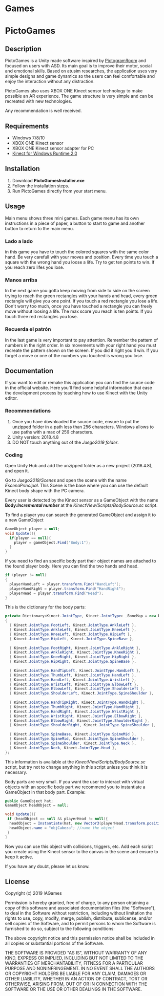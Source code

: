# Games
# PictoGames
## Description
PictoGames is a Unity made software inspired by [PictogramRoom](http://www.pictogramas.org/proom/loggined.do;jsessionid=7AA50E0020F6E27762B157DD7A9B7924) and focused on users with ASD.
Its main goal is to improve their motor, social and emotional skills.
Based on atusim researches, the application uses very simple designs and game dynamics so the users can feel comfortable and enjoy the interaction without any distraction.

PictoGames also uses XBOX ONE Kinect sensor technology to make possible an AR experience.
The game structure is very simple and can be recreated with new technologies.

Any recommendation is well received.

## Requirements
- Windows 7/8/10
- XBOX ONE Kinect sensor
- XBOX ONE Kinect sensor adapter for PC
- [Kinect for Windows Runtime 2.0](https://www.microsoft.com/en-us/download/details.aspx?id=44559)

## Installation
1. Download __PictoGamesInstaller.exe__
2. Follow the installation steps.
3. Run PictoGames directly from your start menu.

## Usage
Main menu shows three mini games. 
Each game menu has its own instructions in a piece of paper, a button to start to game and another button to return to the main menu.

### Lado a lado
in this game you have to touch the colored squares with the same color hand.
Be very carefull with your moves and position. Every time you touch a square with the wrong hand you loose a life. Try to get ten points to win.
If you reach zero lifes you lose.

### Manos arriba
In the next game you gotta keep moving from side to side on the screen trying to reach the green rectangles with your hands and head, every green rectangle will give you one point.
If you touch a red rectangle you lose a life.
Don't worry too much, once you have touched a rectangle you can freely move without loosing a life.
The max score you reach is ten points.
If you touch three red rectangles you lose.

### Recuerda el patrón
In the last game is very important to pay attention.
Remember the pattern of numbers in the right order. In six movements with your right hand you must recreate the pattern shown on the screen. If you did it right you'll win.
If you forget a move or one of the numbers you touched is wrong you lose.

## Documentation
If you want to edit or remake this application you can find the source code in the official website.
Here you'll find some helpful information that ease the development process by teaching how to use Kinect with the Unity editor.

### Recommendations
1. Once you have downloaded the source code, ensure to put the unzipped folder in a path less than 256 characters. Windows allows to use paths with a max of 256 characters.
2. Unity version: 2018.4.8
3. DO NOT touch anything out of the *Juego2019 folder*.

### Coding
Open Unity Hub and add the unzipped folder as a new project (2018.4.8), and open it.

Go to *Juego2019/Scenes* and open the scene with the name *EscenaPrincipal*.
This Scene is the base where you can use the default Kinect body shape with the PC camera.

Every user is detected by the Kinect sensor as a GameObject with the name __Body:*Incremental number*__ at the *KinectView/Scripts/BodySource.sc* script.

To find a player you can search the generated GameObject and assign it to a new GameObject
```c#
GameObject player = null;
void Update(){
  if(player == null){
    player = gameObject.Find("Body:1");
  }
}
```
If you need to find an specific body part their object names are attached to the found player body.
Here you can find the two hands and head.
```c#
if (player != null)
{
  playerHandLeft = player.transform.Find("HandLeft");
  playerHandRight = player.transform.Find("HandRight");
  playerHead = player.transform.Find("Head");
}
```
This is the dictionary for the body parts:

```c#
private Dictionary<Kinect.JointType, Kinect.JointType> _BoneMap = new Dictionary<Kinect.JointType, Kinect.JointType>()
{
  { Kinect.JointType.FootLeft, Kinect.JointType.AnkleLeft },
  { Kinect.JointType.AnkleLeft, Kinect.JointType.KneeLeft },
  { Kinect.JointType.KneeLeft, Kinect.JointType.HipLeft },
  { Kinect.JointType.HipLeft, Kinect.JointType.SpineBase },
  
  { Kinect.JointType.FootRight, Kinect.JointType.AnkleRight },
  { Kinect.JointType.AnkleRight, Kinect.JointType.KneeRight },
  { Kinect.JointType.KneeRight, Kinect.JointType.HipRight },
  { Kinect.JointType.HipRight, Kinect.JointType.SpineBase },
  
  { Kinect.JointType.HandTipLeft, Kinect.JointType.HandLeft },
  { Kinect.JointType.ThumbLeft, Kinect.JointType.HandLeft },
  { Kinect.JointType.HandLeft, Kinect.JointType.WristLeft },
  { Kinect.JointType.WristLeft, Kinect.JointType.ElbowLeft },
  { Kinect.JointType.ElbowLeft, Kinect.JointType.ShoulderLeft },
  { Kinect.JointType.ShoulderLeft, Kinect.JointType.SpineShoulder },
  
  { Kinect.JointType.HandTipRight, Kinect.JointType.HandRight },
  { Kinect.JointType.ThumbRight, Kinect.JointType.HandRight },
  { Kinect.JointType.HandRight, Kinect.JointType.WristRight },
  { Kinect.JointType.WristRight, Kinect.JointType.ElbowRight },
  { Kinect.JointType.ElbowRight, Kinect.JointType.ShoulderRight },
  { Kinect.JointType.ShoulderRight, Kinect.JointType.SpineShoulder },
  
  { Kinect.JointType.SpineBase, Kinect.JointType.SpineMid },
  { Kinect.JointType.SpineMid, Kinect.JointType.SpineShoulder },
  { Kinect.JointType.SpineShoulder, Kinect.JointType.Neck },
  { Kinect.JointType.Neck, Kinect.JointType.Head },
};
```
This information is available at the *KinectView/Scripts/BodySource.sc* script, but try not to change anything in this script unless you think it is necessary.

Body parts are very small. If you want the user to interact with virtual objects with an specific body part we recommend you to instantiate a GameObject in that body part.
Example:
```c#
public GameObject hat;
GameObject headObject = null;

void Update(){
 if (headObject == null && playerHead != null){
  headObject = Instantiate(hat, new Vector3(playerHead.transform.position.x, playerHead.transform.position.y, playerHead.transform.position.z), Quaternion.identity);
  headObject.name = "objCabeza"; //name the object
 }
}
```
Now you can use this object with collisions, triggers, etc.
Add each script you create using the Kinect sensor to the canvas in the scene and ensure to keep it active.

If you have any doubt, please let us know.

## License
Copyright (c) 2019 IAGames

Permission is hereby granted, free of charge, to any person obtaining a copy
of this software and associated documentation files (the "Software"), to deal
in the Software without restriction, including without limitation the rights
to use, copy, modify, merge, publish, distribute, sublicense, and/or sell
copies of the Software, and to permit persons to whom the Software is
furnished to do so, subject to the following conditions:

The above copyright notice and this permission notice shall be included in all
copies or substantial portions of the Software.

THE SOFTWARE IS PROVIDED "AS IS", WITHOUT WARRANTY OF ANY KIND, EXPRESS OR
IMPLIED, INCLUDING BUT NOT LIMITED TO THE WARRANTIES OF MERCHANTABILITY,
FITNESS FOR A PARTICULAR PURPOSE AND NONINFRINGEMENT. IN NO EVENT SHALL THE
AUTHORS OR COPYRIGHT HOLDERS BE LIABLE FOR ANY CLAIM, DAMAGES OR OTHER
LIABILITY, WHETHER IN AN ACTION OF CONTRACT, TORT OR OTHERWISE, ARISING FROM,
OUT OF OR IN CONNECTION WITH THE SOFTWARE OR THE USE OR OTHER DEALINGS IN THE
SOFTWARE.
